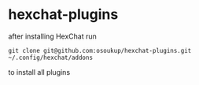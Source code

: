 # hexchat-plugins

after installing HexChat run

    git clone git@github.com:osoukup/hexchat-plugins.git ~/.config/hexchat/addons

to install all plugins
